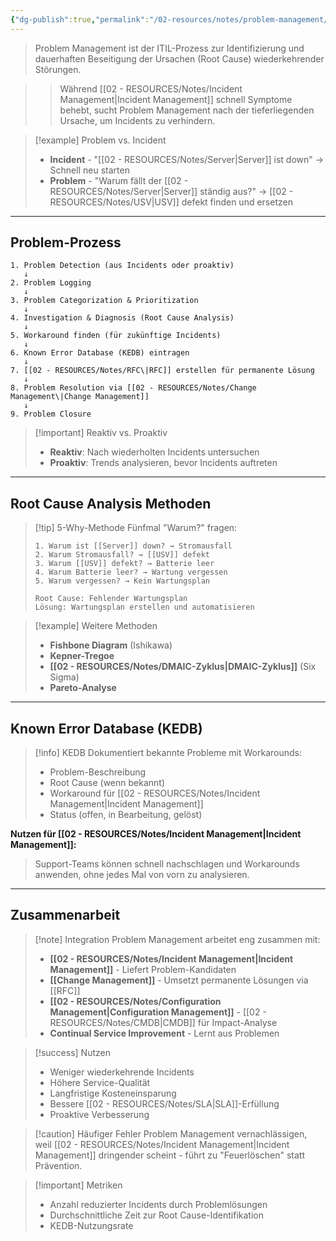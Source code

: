 ```yaml
---
{"dg-publish":true,"permalink":"/02-resources/notes/problem-management/","tags":["informatik/management","GFN/LF06"],"noteIcon":"","updated":"2025-10-24T12:57:15.000+02:00"}
---
```



>Problem Management ist der ITIL-Prozess zur Identifizierung und dauerhaften Beseitigung der Ursachen (Root Cause) wiederkehrender Störungen.

>>Während [[02 - RESOURCES/Notes/Incident Management\|Incident Management]] schnell Symptome behebt, sucht Problem Management nach der tieferliegenden Ursache, um Incidents zu verhindern.

>[!example] Problem vs. Incident
>- **Incident** - "[[02 - RESOURCES/Notes/Server\|Server]] ist down" → Schnell neu starten
>- **Problem** - "Warum fällt der [[02 - RESOURCES/Notes/Server\|Server]] ständig aus?" → [[02 - RESOURCES/Notes/USV\|USV]] defekt finden und ersetzen

---

## Problem-Prozess

```
1. Problem Detection (aus Incidents oder proaktiv)
   ↓
2. Problem Logging
   ↓
3. Problem Categorization & Prioritization
   ↓
4. Investigation & Diagnosis (Root Cause Analysis)
   ↓
5. Workaround finden (für zukünftige Incidents)
   ↓
6. Known Error Database (KEDB) eintragen
   ↓
7. [[02 - RESOURCES/Notes/RFC\|RFC]] erstellen für permanente Lösung
   ↓
8. Problem Resolution via [[02 - RESOURCES/Notes/Change Management\|Change Management]]
   ↓
9. Problem Closure
```

>[!important] Reaktiv vs. Proaktiv
>- **Reaktiv**: Nach wiederholten Incidents untersuchen
>- **Proaktiv**: Trends analysieren, bevor Incidents auftreten

---

## Root Cause Analysis Methoden

>[!tip] 5-Why-Methode
>Fünfmal "Warum?" fragen:
>```
>1. Warum ist [[Server]] down? → Stromausfall
>2. Warum Stromausfall? → [[USV]] defekt
>3. Warum [[USV]] defekt? → Batterie leer
>4. Warum Batterie leer? → Wartung vergessen
>5. Warum vergessen? → Kein Wartungsplan
>
>Root Cause: Fehlender Wartungsplan
>Lösung: Wartungsplan erstellen und automatisieren
>```

>[!example] Weitere Methoden
>- **Fishbone Diagram** (Ishikawa)
>- **Kepner-Tregoe**
>- **[[02 - RESOURCES/Notes/DMAIC-Zyklus\|DMAIC-Zyklus]]** (Six Sigma)
>- **Pareto-Analyse**

---

## Known Error Database (KEDB)

>[!info] KEDB
>Dokumentiert bekannte Probleme mit Workarounds:
>- Problem-Beschreibung
>- Root Cause (wenn bekannt)
>- Workaround für [[02 - RESOURCES/Notes/Incident Management\|Incident Management]]
>- Status (offen, in Bearbeitung, gelöst)

**Nutzen für [[02 - RESOURCES/Notes/Incident Management\|Incident Management]]:**
>Support-Teams können schnell nachschlagen und Workarounds anwenden, ohne jedes Mal von vorn zu analysieren.

---

## Zusammenarbeit

>[!note] Integration
>Problem Management arbeitet eng zusammen mit:
>- **[[02 - RESOURCES/Notes/Incident Management\|Incident Management]]** - Liefert Problem-Kandidaten
>- **[[Change Management]]** - Umsetzt permanente Lösungen via [[RFC]]
>- **[[02 - RESOURCES/Notes/Configuration Management\|Configuration Management]]** - [[02 - RESOURCES/Notes/CMDB\|CMDB]] für Impact-Analyse
>- **Continual Service Improvement** - Lernt aus Problemen

>[!success] Nutzen
>- Weniger wiederkehrende Incidents
>- Höhere Service-Qualität
>- Langfristige Kosteneinsparung
>- Bessere [[02 - RESOURCES/Notes/SLA\|SLA]]-Erfüllung
>- Proaktive Verbesserung

>[!caution] Häufiger Fehler
>Problem Management vernachlässigen, weil [[02 - RESOURCES/Notes/Incident Management\|Incident Management]] dringender scheint - führt zu "Feuerlöschen" statt Prävention.

>[!important] Metriken
>- Anzahl reduzierter Incidents durch Problemlösungen
>- Durchschnittliche Zeit zur Root Cause-Identifikation
>- KEDB-Nutzungsrate
